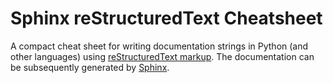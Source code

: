 # Sphinx reStructuredText Cheatsheet
A compact cheat sheet for writing documentation strings in Python (and other languages) using [reStructuredText markup](http://www.sphinx-doc.org/en/stable/rest.html). The documentation can be subsequently generated by [Sphinx](http://www.sphinx-doc.org).
